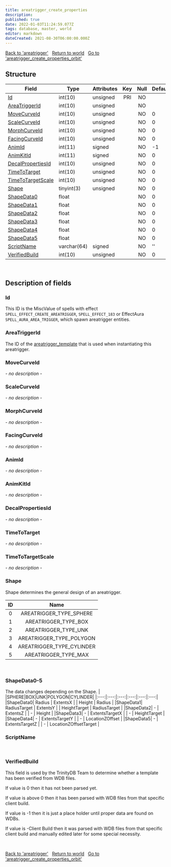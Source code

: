 ```yaml
---
title: areatrigger_create_properties
description: 
published: true
date: 2022-01-03T11:24:59.077Z
tags: database, master, world
editor: markdown
dateCreated: 2021-08-30T06:00:00.000Z
---
```


<a href="https://trinitycore.info/en/database/master/world/areatrigger" class="mt-5 v-btn v-btn--depressed v-btn--flat v-btn--outlined theme--light v-size--default darkblue--text text--lighten-3"><span class="v-btn__content"><i aria-hidden="true" class="v-icon notranslate v-icon--left mdi mdi-arrow-left theme--light"></i><span>Back to 'areatrigger'</span></span></a>&nbsp;&nbsp;&nbsp;<a href="https://trinitycore.info/en/database/master/world/home" class="mt-5 v-btn v-btn--depressed v-btn--flat v-btn--outlined theme--light v-size--default darkblue--text text--lighten-3"><span class="v-btn__content"><i aria-hidden="true" class="v-icon notranslate v-icon--left mdi mdi-home-outline theme--light"></i><span>Return to world</span></span></a>&nbsp;&nbsp;&nbsp;<a href="https://trinitycore.info/en/database/master/world/areatrigger_create_properties_orbit" class="mt-5 v-btn v-btn--depressed v-btn--flat v-btn--outlined theme--light v-size--default darkblue--text text--lighten-3"><span class="v-btn__content"><span>Go to 'areatrigger_create_properties_orbit'</span><i aria-hidden="true" class="v-icon notranslate v-icon--right mdi mdi-arrow-right theme--light"></i></span></a>

## Structure

| Field | Type | Attributes | Key | Null | Default | Extra | Comment |
| --- | --- | --- | :---: | :---: | --- | --- | --- |
| [Id](#id) | int(10) | unsigned | PRI | NO |  |  |  |
| [AreaTriggerId](#areatriggerid) | int(10) | unsigned |  | NO |  |  |  |
| [MoveCurveId](#movecurveid) | int(10) | unsigned |  | NO | 0 |  |  |
| [ScaleCurveId](#scalecurveid) | int(10) | unsigned |  | NO | 0 |  |  |
| [MorphCurveId](#morphcurveid) | int(10) | unsigned |  | NO | 0 |  |  |
| [FacingCurveId](#facingcurveid) | int(10) | unsigned |  | NO | 0 |  |  |
| [AnimId](#animid) | int(11) | signed |  | NO | -1 |  |  |
| [AnimKitId](#animkitid) | int(11) | signed |  | NO | 0 |  |  |
| [DecalPropertiesId](#decalpropertiesid) | int(10) | unsigned |  | NO | 0 |  |  |
| [TimeToTarget](#timetotarget) | int(10) | unsigned |  | NO | 0 |  |  |
| [TimeToTargetScale](#timetotargetscale) | int(10) | unsigned |  | NO | 0 |  |  |
| [Shape](#shape) | tinyint(3) | unsigned |  | NO | 0 |  |  |
| [ShapeData0](#shapedata0-5) | float |  |  | NO | 0 |  |  |
| [ShapeData1](#shapedata0-5) | float |  |  | NO | 0 |  |  |
| [ShapeData2](#shapedata0-5) | float |  |  | NO | 0 |  |  |
| [ShapeData3](#shapedata0-5) | float |  |  | NO | 0 |  |  |
| [ShapeData4](#shapedata0-5) | float |  |  | NO | 0 |  |  |
| [ShapeData5](#shapedata0-5) | float |  |  | NO | 0 |  |  |
| [ScriptName](#scriptname) | varchar(64) | signed |  | NO | '' |  |  |
| [VerifiedBuild](#verifiedbuild) | int(10) | unsigned |  | NO | 0 |  |  |
&nbsp;
## Description of fields

### Id
This ID is the MiscValue of spells with effect `SPELL_EFFECT_CREATE_AREATRIGGER`, `SPELL_EFFECT_183` or EffectAura `SPELL_AURA_AREA_TRIGGER`, which spawn areatrigger entities.
&nbsp;

### AreaTriggerId
The ID of the [areatrigger_template](/database/master/world/areatrigger_template) that is used when instantiating this areatrigger.
&nbsp;

### MoveCurveId
*- no description -*
&nbsp;

### ScaleCurveId
*- no description -*
&nbsp;

### MorphCurveId
*- no description -*
&nbsp;

### FacingCurveId
*- no description -*
&nbsp;

### AnimId
*- no description -*
&nbsp;

### AnimKitId
*- no description -*
&nbsp;

### DecalPropertiesId
*- no description -*
&nbsp;

### TimeToTarget
*- no description -*
&nbsp;

### TimeToTargetScale
*- no description -*
&nbsp;

### Shape
Shape determines the general design of an areatrigger.

|ID|Name|
|:---:|:---: |
|0|AREATRIGGER_TYPE_SPHERE|
|1|AREATRIGGER_TYPE_BOX|
|2|AREATRIGGER_TYPE_UNK|
|3|AREATRIGGER_TYPE_POLYGON|
|4|AREATRIGGER_TYPE_CYLINDER|
|5|AREATRIGGER_TYPE_MAX|
&nbsp;

### ShapeData0-5
The data changes depending on the Shape.
| |SPHERE|BOX|UNK|POLYGON|CYLINDER|
|:---:|:---:|:---:|:---:|:---:|:---:|
|ShapeData0| Radius | ExtentsX | | Height | Radius |
|ShapeData1| RadiusTarget | ExtentsY | | HeightTarget | RadiusTarget |
|ShapeData2| - | ExtentsZ | | - | Height |
|ShapeData3| - | ExtentsTargetX | | - | HeightTarget |
|ShapeData4| - | ExtentsTargetY | | - | LocationZOffset |
|ShapeData5| - | ExtentsTargetZ | | - | LocationZOffsetTarget |
&nbsp;

### ScriptName
&nbsp;

### VerifiedBuild
This field is used by the TrinityDB Team to determine whether a template has been verified from WDB files.

If value is 0 then it has not been parsed yet.

If value is above 0 then it has been parsed with WDB files from that specific client build.

If value is -1 then it is just a place holder until proper data are found on WDBs.

If value is -Client Build then it was parsed with WDB files from that specific client build and manually edited later for some special necessity.

&nbsp;

<a href="https://trinitycore.info/en/database/master/world/areatrigger" class="mt-5 v-btn v-btn--depressed v-btn--flat v-btn--outlined theme--light v-size--default darkblue--text text--lighten-3"><span class="v-btn__content"><i aria-hidden="true" class="v-icon notranslate v-icon--left mdi mdi-arrow-left theme--light"></i><span>Back to 'areatrigger'</span></span></a>&nbsp;&nbsp;&nbsp;<a href="https://trinitycore.info/en/database/master/world/home" class="mt-5 v-btn v-btn--depressed v-btn--flat v-btn--outlined theme--light v-size--default darkblue--text text--lighten-3"><span class="v-btn__content"><i aria-hidden="true" class="v-icon notranslate v-icon--left mdi mdi-home-outline theme--light"></i><span>Return to world</span></span></a>&nbsp;&nbsp;&nbsp;<a href="https://trinitycore.info/en/database/master/world/areatrigger_create_properties_orbit" class="mt-5 v-btn v-btn--depressed v-btn--flat v-btn--outlined theme--light v-size--default darkblue--text text--lighten-3"><span class="v-btn__content"><span>Go to 'areatrigger_create_properties_orbit'</span><i aria-hidden="true" class="v-icon notranslate v-icon--right mdi mdi-arrow-right theme--light"></i></span></a>


